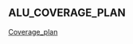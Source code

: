 ## ALU_COVERAGE_PLAN  
[Coverage_plan](https://docs.google.com/spreadsheets/d/1QmBWZgAS1pQpfLdaj6TgoMNZbTcsyZ8T/edit?usp=drive_link&ouid=117896493067262027907&rtpof=true&sd=true)
